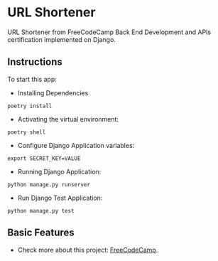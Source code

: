 # URL Shortener

URL Shortener from FreeCodeCamp Back End Development and APIs certification implemented on Django.

## Instructions

To start this app:

- Installing Dependencies

```
poetry install
```

- Activating the virtual environment:

```
poetry shell
```

- Configure Django Application variables:

```
export SECRET_KEY=VALUE
```

- Running Django Application:

```
python manage.py runserver
```

- Run Django Test Application:

```
python manage.py test
```

## Basic Features

- Check more about this project: [FreeCodeCamp](https://www.freecodecamp.org/learn/back-end-development-and-apis/back-end-development-and-apis-projects/url-shortener-microservice).
